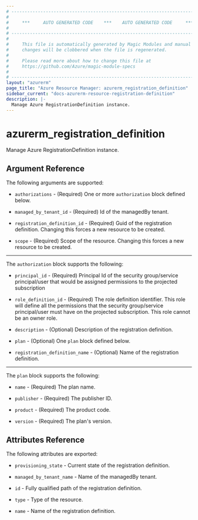 ```yaml
---
# ----------------------------------------------------------------------------
#
#     ***     AUTO GENERATED CODE    ***    AUTO GENERATED CODE     ***
#
# ----------------------------------------------------------------------------
#
#     This file is automatically generated by Magic Modules and manual
#     changes will be clobbered when the file is regenerated.
#
#     Please read more about how to change this file at
#     https://github.com/Azure/magic-module-specs
#
# ----------------------------------------------------------------------------
layout: "azurerm"
page_title: "Azure Resource Manager: azurerm_registration_definition"
sidebar_current: "docs-azurerm-resource-registration-definition"
description: |-
  Manage Azure RegistrationDefinition instance.
---
```


# azurerm_registration_definition

Manage Azure RegistrationDefinition instance.


## Argument Reference

The following arguments are supported:

* `authorizations` - (Required) One or more `authorization` block defined below.

* `managed_by_tenant_id` - (Required) Id of the managedBy tenant.

* `registration_definition_id` - (Required) Guid of the registration definition. Changing this forces a new resource to be created.

* `scope` - (Required) Scope of the resource. Changing this forces a new resource to be created.

---

The `authorization` block supports the following:

* `principal_id` - (Required) Principal Id of the security group/service principal/user that would be assigned permissions to the projected subscription

* `role_definition_id` - (Required) The role definition identifier. This role will define all the permissions that the security group/service principal/user must have on the projected subscription. This role cannot be an owner role.

* `description` - (Optional) Description of the registration definition.

* `plan` - (Optional) One `plan` block defined below.

* `registration_definition_name` - (Optional) Name of the registration definition.

---

The `plan` block supports the following:

* `name` - (Required) The plan name.

* `publisher` - (Required) The publisher ID.

* `product` - (Required) The product code.

* `version` - (Required) The plan's version.

## Attributes Reference

The following attributes are exported:

* `provisioning_state` - Current state of the registration definition.

* `managed_by_tenant_name` - Name of the managedBy tenant.

* `id` - Fully qualified path of the registration definition.

* `type` - Type of the resource.

* `name` - Name of the registration definition.
